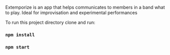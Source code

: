 Extemporize is an app that helps communicates to members in a band what to play. Ideal for improvisation and experimental performances

To run this project directory clone and run:

### `npm install`
### `npm start`
